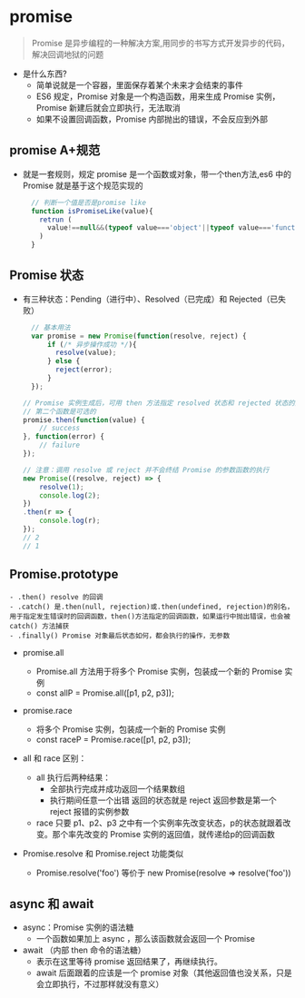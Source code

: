 # promise
> Promise 是异步编程的一种解决方案,用同步的书写方式开发异步的代码，解决回调地狱的问题
* 是什么东西?
  - 简单说就是一个容器，里面保存着某个未来才会结束的事件
  - ES6 规定，Promise 对象是一个构造函数，用来生成 Promise 实例，Promise 新建后就会立即执行，无法取消
  - 如果不设置回调函数，Promise 内部抛出的错误，不会反应到外部
## promise A+规范
* 就是一套规则，规定 promise 是一个函数或对象，带一个then方法,es6 中的 Promise 就是基于这个规范实现的
  ```js
    // 判断一个值是否是promise like
    function isPromiseLike(value){
      retrun (
        value!==null&&(typeof value==='object'||typeof value==='function')&&typof value.then==='function'
      )
    }
  ```
## Promise 状态
* 有三种状态：Pending（进行中）、Resolved（已完成）和 Rejected（已失败）
    ```js
      // 基本用法
      var promise = new Promise(function(resolve, reject) {
          if (/* 异步操作成功 */){
            resolve(value);
          } else {
            reject(error);
          }
      });

    // Promise 实例生成后，可用 then 方法指定 resolved 状态和 rejected 状态的回调函数。
    // 第二个函数是可选的
    promise.then(function(value) {
        // success
    }, function(error) {
        // failure
    });

    // 注意：调用 resolve 或 reject 并不会终结 Promise 的参数函数的执行
    new Promise((resolve, reject) => {
        resolve(1);
        console.log(2);
    })
    .then(r => {
        console.log(r);
    });
    // 2
    // 1

    ```
## Promise.prototype
    - .then() resolve 的回调 
    - .catch() 是.then(null, rejection)或.then(undefined, rejection)的别名，用于指定发生错误时的回调函数，then()方法指定的回调函数，如果运行中抛出错误，也会被 catch() 方法捕获
    - .finally() Promise 对象最后状态如何，都会执行的操作，无参数

  + promise.all
    - Promise.all 方法用于将多个 Promise 实例，包装成一个新的 Promise 实例
    - const allP = Promise.all([p1, p2, p3]);
  + promise.race
    - 将多个 Promise 实例，包装成一个新的 Promise 实例
    - const raceP = Promise.race([p1, p2, p3]);
  
  + all 和 race 区别：
    + all 执行后两种结果：
      - 全部执行完成并成功返回一个结果数组
      - 执行期间任意一个出错 返回的状态就是 reject 返回参数是第一个 reject 报错的实例参数

    - race 只要 p1、p2、p3 之中有一个实例率先改变状态，p的状态就跟着改变。那个率先改变的 Promise 实例的返回值，就传递给p的回调函数

  + Promise.resolve 和 Promise.reject 功能类似
    - Promise.resolve('foo') 等价于 new Promise(resolve => resolve('foo'))
## async 和 await
* async：Promise 实例的语法糖
  - 一个函数如果加上 async ，那么该函数就会返回一个 Promise
* await （内部 then 命令的语法糖）
  - 表示在这里等待 promise 返回结果了，再继续执行。
  - await 后面跟着的应该是一个 promise 对象（其他返回值也没关系，只是会立即执行，不过那样就没有意义）
